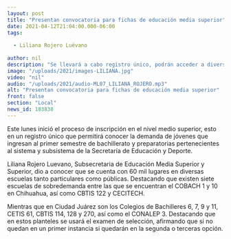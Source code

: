 ```yaml
---
layout: post
title: "Presentan convocatoria para fichas de educación media superior"
date: 2021-04-12T21:04:00.000-06:00
tags:
  
  - Liliana Rojero Luévano
  
author: nil
description: "Se llevará a cabo registro único, podrán acceder a diversos planteles escolares."
image: "/uploads/2021/images-LILIANA.jpg"
video: "nil"
audio: "/uploads/2021/audio-ML07_LILIANA_ROJERO.mp3"
alt: "Presentan convocatoria para fichas de educación media superior"
front: false
section: "Local"
news_id: 183838
---
```


Este lunes inició el proceso de inscripción en el nivel medio superior, esto en un registro único que permitirá conocer la demanda de jóvenes que ingresan al primer semestre de bachillerato y preparatorias pertenecientes al sistema y subsistema de la Secretaría de Educación y Deporte.

Liliana Rojero Luevano, Subsecretaria de Educación Media Superior y Superior, dio a conocer que se cuenta con 60 mil lugares en diversas escuelas tanto particulares como públicas. Destacando que existen siete escuelas de sobredemanda entre las que se encuentran el COBACH 1 y 10 en Chihuahua, así como CBTIS 122 y CECITECH.

Mientras que en Ciudad Juárez son los Colegios de Bachilleres 6, 7, 9 y 11, CETIS 61, CBTIS 114, 128 y 270, así como el CONALEP 3. Destacando que en estos planteles se usará el examen de selección, afirmando que si no quedan en un primer instancia si quedarán en la segunda o terceras opción.
